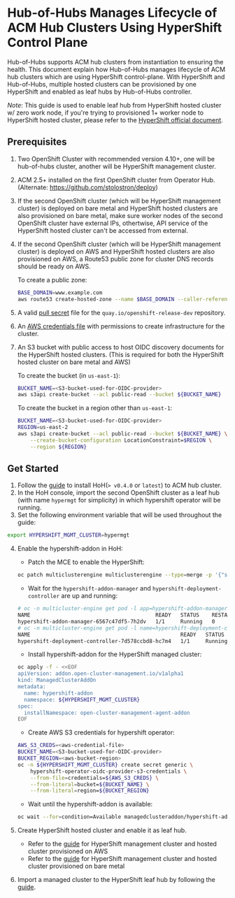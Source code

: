 # Hub-of-Hubs Manages Lifecycle of ACM Hub Clusters Using HyperShift Control Plane

Hub-of-Hubs supports ACM hub clusters from instantiation to ensuring the health. This document explain how Hub-of-Hubs manages lifecycle of ACM hub clusters which are using HyperShift control-plane. With HyperShift and Hub-of-Hubs, multiple hosted clusters can be provisioned by one HyperShift and enabled as leaf hubs by Hub-of-Hubs controller.

_Note_: This guide is used to enable leaf hub from HyperShift hosted cluster w/ zero work node, if you're trying to provisioned 1+ worker node to HyperShift hosted cluster, please refer to the [HyperShift official document](https://hypershift-docs.netlify.app/).

## Prerequisites

1. Two OpenShift Cluster with recommended version 4.10+, one will be hub-of-hubs cluster, another will be HyperShift management cluster.
2. ACM 2.5+ installed on the first OpenShift cluster from Operator Hub. (Alternate: https://github.com/stolostron/deploy)
3. If the second OpenShift cluster (which will be HyperShift management cluster) is deployed on bare metal and HyperShift hosted clusters are also provisioned on bare metal, make sure worker nodes of the second OpenShift cluster have external IPs, othertwise, API service of the HyperShift hosted cluster can't be accessed from external.
4. If the second OpenShift cluster (which will be HyperShift management cluster) is deployed on AWS and HyperShift hosted clusters are also provisioned on AWS, a Route53 public zone for cluster DNS records should be ready on AWS.

    To create a public zone:

    ```bash
    BASE_DOMAIN=www.example.com
    aws route53 create-hosted-zone --name $BASE_DOMAIN --caller-reference $(whoami)-$(date --rfc-3339=date)
    ```

5. A valid [pull secret](https://cloud.redhat.com/openshift/install/aws/installer-provisioned) file for the `quay.io/openshift-release-dev` repository.
6. An [AWS credentials file](https://docs.aws.amazon.com/cli/latest/userguide/cli-configure-files.html) with permissions to create infrastructure for the cluster.
7. An S3 bucket with public access to host OIDC discovery documents for the HyperShift hosted clusters. (This is required for both the HyperShift hosted cluster on bare metal and AWS)

    To create the bucket (in `us-east-1`):

    ```bash
    BUCKET_NAME=<S3-bucket-used-for-OIDC-provider>
    aws s3api create-bucket --acl public-read --bucket ${BUCKET_NAME}
    ```

    To create the bucket in a region other than `us-east-1`:

    ```bash
    BUCKET_NAME=<S3-bucket-used-for-OIDC-provider>
    REGION=us-east-2
    aws s3api create-bucket --acl public-read --bucket ${BUCKET_NAME} \
        --create-bucket-configuration LocationConstraint=$REGION \
        --region ${REGION}
    ```

## Get Started

1. Follow the [guide](https://github.com/stolostron/hub-of-hubs/tree/release-2.5/deploy) to install HoH(`> v0.4.0` or `latest`) to ACM hub cluster.
2. In the HoH console, import the second OpenShift cluster as a leaf hub (with name `hypermgt` for simplicity) in which hypershift operator will be running.
3. Set the following environment variable that will be used throughout the guide:

```bash
export HYPERSHIFT_MGMT_CLUSTER=hypermgt
```

4. Enable the hypershift-addon in HoH:

   - Patch the MCE to enable the HyperShift:

    ```bash
    oc patch multiclusterengine multiclusterengine --type=merge -p '{"spec":{"overrides":{"components":[{"name":"hypershift-preview","enabled": true}]}}}'
    ```

    - Wait for the `hypershift-addon-manager` and `hypershift-deployment-controller` are up and running:

    ```bash
    # oc -n multicluster-engine get pod -l app=hypershift-addon-manager
    NAME                                        READY   STATUS    RESTARTS   AGE
    hypershift-addon-manager-6567c47df5-7h2dv   1/1     Running   0          1m
    # oc -n multicluster-engine get pod -l name=hypershift-deployment-controller
    NAME                                                READY   STATUS    RESTARTS   AGE
    hypershift-deployment-controller-7d578ccbd8-hc7m4   1/1     Running   0          1m
    ```

    - Install hypershift-addon for the HyperShift managed cluster:

    ```bash
    oc apply -f - <<EOF
    apiVersion: addon.open-cluster-management.io/v1alpha1
    kind: ManagedClusterAddOn
    metadata:
      name: hypershift-addon
      namespace: ${HYPERSHIFT_MGMT_CLUSTER}
    spec:
      installNamespace: open-cluster-management-agent-addon
    EOF
    ```

    - Create AWS S3 credentials for hypershift operator:

    ```bash
    AWS_S3_CREDS=<aws-credential-file>
    BUCKET_NAME=<S3-bucket-used-for-OIDC-provider>
    BUCKET_REGION=<aws-bucket-region>
    oc -n ${HYPERSHIFT_MGMT_CLUSTER} create secret generic \
        hypershift-operator-oidc-provider-s3-credentials \
        --from-file=credentials=${AWS_S3_CREDS} \
        --from-literal=bucket=${BUCKET_NAME} \
        --from-literal=region=${BUCKET_REGION}
    ```

    - Wait until the hypershift-addon is available:

    ```bash
    oc wait --for=condition=Available managedclusteraddon/hypershift-addon -n ${HYPERSHIFT_MGMT_CLUSTER} --timeout=600s
    ```

5. Create HyperShift hosted cluster and enable it as leaf hub.

    - Refer to the [guide](./hypershift-aws) for HyperShift management cluster and hosted cluster provisioned on AWS
    - Refer to the [guide](./hypershift-bm) for HyperShift management cluster and hosted cluster provisioned on bare metal

6. Import a managed cluster to the HyperShift leaf hub by following the [guide](./hypershift-leafhub-import-cluster.md).

